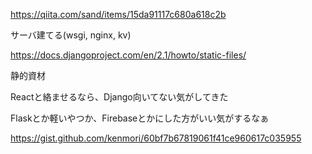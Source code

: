 https://qiita.com/sand/items/15da91117c680a618c2b



サーバ建てる(wsgi, nginx, kv)

https://docs.djangoproject.com/en/2.1/howto/static-files/

静的資材

Reactと絡ませるなら、Django向いてない気がしてきた

Flaskとか軽いやつか、Firebaseとかにした方がいい気がするなぁ

https://gist.github.com/kenmori/60bf7b67819061f41ce960617c035955
